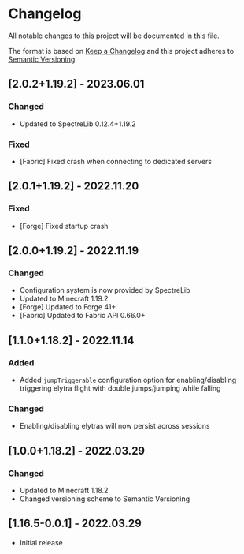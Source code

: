 # Changelog
All notable changes to this project will be documented in this file.

The format is based on [Keep a Changelog](http://keepachangelog.com/en/1.0.0/) and this project adheres to [Semantic Versioning](http://semver.org/spec/v2.0.0.html).

## [2.0.2+1.19.2] - 2023.06.01
### Changed
- Updated to SpectreLib 0.12.4+1.19.2
### Fixed
- [Fabric] Fixed crash when connecting to dedicated servers

## [2.0.1+1.19.2] - 2022.11.20
### Fixed
- [Forge] Fixed startup crash

## [2.0.0+1.19.2] - 2022.11.19
### Changed
- Configuration system is now provided by SpectreLib
- Updated to Minecraft 1.19.2
- [Forge] Updated to Forge 41+
- [Fabric] Updated to Fabric API 0.66.0+

## [1.1.0+1.18.2] - 2022.11.14
### Added
- Added `jumpTriggerable` configuration option for enabling/disabling triggering elytra flight with double jumps/jumping
  while falling
### Changed
- Enabling/disabling elytras will now persist across sessions

## [1.0.0+1.18.2] - 2022.03.29
### Changed
- Updated to Minecraft 1.18.2
- Changed versioning scheme to Semantic Versioning

## [1.16.5-0.0.1] - 2022.03.29
- Initial release

